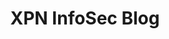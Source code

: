 ---
title: XPN InfoSec Blog
description: Blog from Adam Chester, Hacker and InfoSec Researcher.
url: https://blog.xpnsec.com/
image:
    # url: '/assets/images/cafe.png'
    # alt: 'Cafe'
tags: ['blog']
pubDate: 2023-12-04
draft: false
---